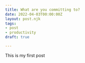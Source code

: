 ```yaml
---
title: What are you committing to?
date: 2022-04-03T00:00:00Z
layout: post.njk
tags:
- post
- productivity
draft: true

---
```

This is my first post
